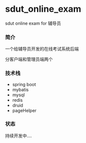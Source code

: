 # sdut_online_exam
sdut online exam for 辅导员

### 简介
一个给辅导员开发的在线考试系统后端

分客户端和管理员端两个

### 技术栈
* spring boot
* mybatis
* mysql
* redis
* druid
* pageHelper

### 状态
持续开发中....
